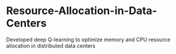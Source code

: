 # Resource-Allocation-in-Data-Centers
Developed deep Q-learning to optimize memory and CPU resource allocation in distributed data centers
